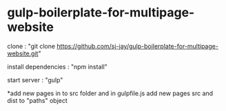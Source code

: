 # gulp-boilerplate-for-multipage-website

clone : "git clone https://github.com/sj-jay/gulp-boilerplate-for-multipage-website.git"

install dependencies : "npm install"

start server : "gulp"

*add new pages in to src folder and 
in gulpfile.js add new pages src and dist to "paths" object  
